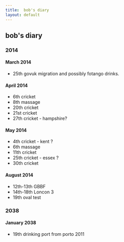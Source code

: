 ```yaml
---
title:  bob's diary
layout: default
---
```

## bob's diary ##

### 2014 ###


#### March 2014 ####

* 25th govuk migration and possibly fotango drinks.

#### April 2014 ####

* 6th cricket
* 8th massage
* 20th cricket
* 21st cricket
* 27th cricket - hampshire?

#### May 2014 ####

* 4th cricket - kent ?
* 6th massage
* 11th cricket
* 25th cricket - essex ?
* 30th cricket

#### August 2014 ####

* 12th-13th GBBF
* 14th-18th Loncon 3
* 19th oval test


### 2038 ###

#### January 2038 ####

* 19th drinking port from porto 2011


